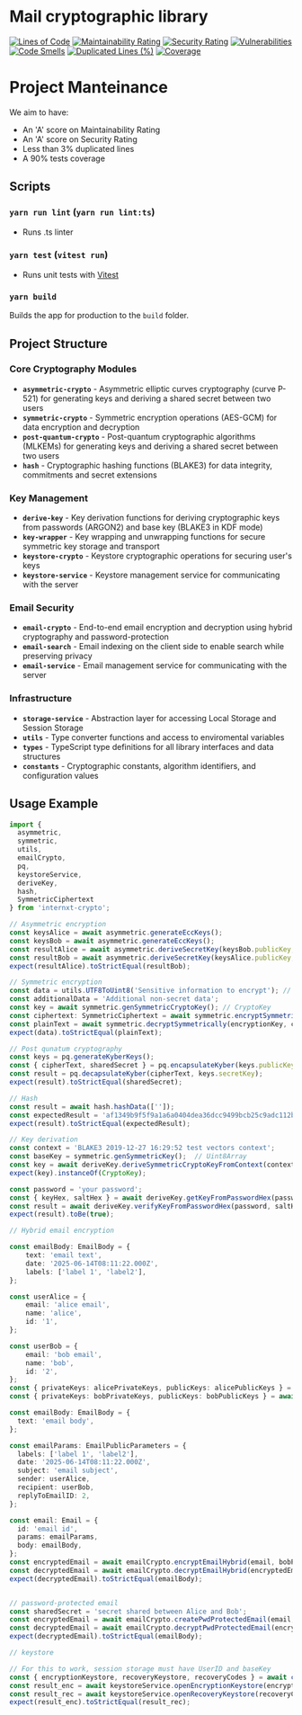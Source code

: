 # Mail cryptographic library

[![Lines of Code](https://sonarcloud.io/api/project_badges/measure?project=internxt_crypto&metric=ncloc)](https://sonarcloud.io/summary/new_code?id=internxt_crypto)
[![Maintainability Rating](https://sonarcloud.io/api/project_badges/measure?project=internxt_crypto&metric=sqale_rating)](https://sonarcloud.io/summary/new_code?id=internxt_crypto)
[![Security Rating](https://sonarcloud.io/api/project_badges/measure?project=internxt_crypto&metric=security_rating)](https://sonarcloud.io/summary/new_code?id=internxt_crypto)
[![Vulnerabilities](https://sonarcloud.io/api/project_badges/measure?project=internxt_crypto&metric=vulnerabilities)](https://sonarcloud.io/summary/new_code?id=internxt_crypto)
[![Code Smells](https://sonarcloud.io/api/project_badges/measure?project=internxt_crypto&metric=code_smells)](https://sonarcloud.io/summary/new_code?id=internxt_crypto)
[![Duplicated Lines (%)](https://sonarcloud.io/api/project_badges/measure?project=internxt_crypto&metric=duplicated_lines_density)](https://sonarcloud.io/summary/new_code?id=internxt_crypto)
[![Coverage](https://sonarcloud.io/api/project_badges/measure?project=internxt_crypto&metric=coverage)](https://sonarcloud.io/summary/new_code?id=internxt_crypto)

# Project Manteinance

We aim to have:

- An 'A' score on Maintainability Rating
- An 'A' score on Security Rating
- Less than 3% duplicated lines
- A 90% tests coverage

## Scripts

### `yarn run lint` (`yarn run lint:ts`)

- Runs .ts linter

### `yarn test` (`vitest run`)

- Runs unit tests with [Vitest](https://vitest.dev/)


### `yarn build`

Builds the app for production to the `build` folder.

## Project Structure

### Core Cryptography Modules

- **`asymmetric-crypto`** - Asymmetric elliptic curves cryptography (curve P-521) for generating keys and deriving a shared secret between two users
- **`symmetric-crypto`** - Symmetric encryption operations (AES-GCM) for data encryption and decryption
- **`post-quantum-crypto`** - Post-quantum cryptographic algorithms (MLKEMs) for generating keys and deriving a shared secret between two users
- **`hash`** - Cryptographic hashing functions (BLAKE3) for data integrity, commitments and secret extensions

### Key Management

- **`derive-key`** - Key derivation functions for deriving cryptographic keys from passwords (ARGON2) and base key (BLAKE3 in KDF mode)
- **`key-wrapper`** - Key wrapping and unwrapping functions for secure symmetric key storage and transport
- **`keystore-crypto`** - Keystore cryptographic operations for securing user's keys
- **`keystore-service`** - Keystore management service for communicating with the server

### Email Security

- **`email-crypto`** - End-to-end email encryption and decryption using hybrid cryptography and password-protection
- **`email-search`** - Email indexing on the client side to enable search while preserving privacy
- **`email-service`** - Email management service for communicating with the server

### Infrastructure

- **`storage-service`** - Abstraction layer for accessing Local Storage and Session Storage
- **`utils`** - Type converter functions and access to enviromental variables
- **`types`** - TypeScript type definitions for all library interfaces and data structures
- **`constants`** - Cryptographic constants, algorithm identifiers, and configuration values

## Usage Example

```typescript
import {
  asymmetric,
  symmetric,
  utils,
  emailCrypto,
  pq,
  keystoreService,
  deriveKey,
  hash,
  SymmetricCiphertext
} from 'internxt-crypto';

// Asymmetric encryption
const keysAlice = await asymmetric.generateEccKeys();
const keysBob = await asymmetric.generateEccKeys();
const resultAlice = await asymmetric.deriveSecretKey(keysBob.publicKey, keysAlice.privateKey);
const resultBob = await asymmetric.deriveSecretKey(keysAlice.publicKey, keysBob.privateKey);
expect(resultAlice).toStrictEqual(resultBob);

// Symmetric encryption
const data = utils.UTF8ToUint8('Sensitive information to encrypt'); // convert to Uint8Array 
const additionalData = 'Additional non-secret data';
const key = await symmetric.genSymmetricCryptoKey(); // CryptoKey 
const ciphertext: SymmetricCiphertext = await symmetric.encryptSymmetrically(key, data, additionalData);
const plainText = await symmetric.decryptSymmetrically(encryptionKey, ciphertext, additionalData);
expect(data).toStrictEqual(plainText);

// Post qunatum cryptography
const keys = pq.generateKyberKeys();
const { cipherText, sharedSecret } = pq.encapsulateKyber(keys.publicKey);
const result = pq.decapsulateKyber(cipherText, keys.secretKey);
expect(result).toStrictEqual(sharedSecret);

// Hash
const result = await hash.hashData(['']);
const expectedResult = 'af1349b9f5f9a1a6a0404dea36dcc9499bcb25c9adc112b7cc9a93cae41f3262';
expect(result).toStrictEqual(expectedResult);

// Key derivation
const context = 'BLAKE3 2019-12-27 16:29:52 test vectors context';
const baseKey = symmetric.genSymmetricKey();  // Uint8Array 
const key = await deriveKey.deriveSymmetricCryptoKeyFromContext(context, baseKey);
expect(key).instanceOf(CryptoKey);

const password = 'your password';
const { keyHex, saltHex } = await deriveKey.getKeyFromPasswordHex(password);
const result = await deriveKey.verifyKeyFromPasswordHex(password, saltHex, keyHex);
expect(result).toBe(true);

// Hybrid email encryption

const emailBody: EmailBody = {
    text: 'email text',
    date: '2025-06-14T08:11:22.000Z',
    labels: ['label 1', 'label2'],
};

const userAlice = {
    email: 'alice email',
    name: 'alice',
    id: '1',
};

const userBob = {
    email: 'bob email',
    name: 'bob',
    id: '2',
};
const { privateKeys: alicePrivateKeys, publicKeys: alicePublicKeys } = await emailCrypto.generateEmailKeys();
const { privateKeys: bobPrivateKeys, publicKeys: bobPublicKeys } = await emailCrypto.generateEmailKeys();

const emailBody: EmailBody = {
  text: 'email body',
};

const emailParams: EmailPublicParameters = {
  labels: ['label 1', 'label2'],
  date: '2025-06-14T08:11:22.000Z',
  subject: 'email subject',
  sender: userAlice,
  recipient: userBob,
  replyToEmailID: 2,
};

const email: Email = {
  id: 'email id',
  params: emailParams,
  body: emailBody,
};
const encryptedEmail = await emailCrypto.encryptEmailHybrid(email, bobPublicKeys, alicePrivateKeys);
const decryptedEmail = await emailCrypto.decryptEmailHybrid(encryptedEmail, alicePublicKeys, bobPrivateKeys);
expect(decryptedEmail).toStrictEqual(emailBody);


// password-protected email
const sharedSecret = 'secret shared between Alice and Bob';
const encryptedEmail = await emailCrypto.createPwdProtectedEmail(email, sharedSecret);
const decryptedEmail = await emailCrypto.decryptPwdProtectedEmail(encryptedEmail, sharedSecret);
expect(decryptedEmail).toStrictEqual(emailBody);

// keystore

// For this to work, session storage must have UserID and baseKey
const { encryptionKeystore, recoveryKeystore, recoveryCodes } = await createEncryptionAndRecoveryKeystores();
const result_enc = await keystoreService.openEncryptionKeystore(encryptionKeystore);
const result_rec = await keystoreService.openRecoveryKeystore(recoveryCodes, recoveryKeystore); 
expect(result_enc).toStrictEqual(result_rec);

```